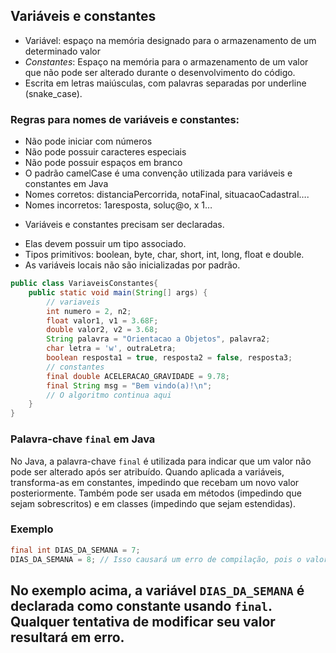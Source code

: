 ## Variáveis e constantes
- Variável: espaço na memória designado para o armazenamento de um determinado valor
- *Constantes*: Espaço na memória para o armazenamento de um valor que não pode ser alterado durante o desenvolvimento do código.
- Escrita em letras maiúsculas, com palavras separadas por underline (snake_case).

### Regras para nomes de variáveis e constantes:
- Não pode iniciar com números
- Não pode possuir caracteres especiais
- Não pode possuir espaços em branco
- O padrão camelCase é uma convenção utilizada para variáveis e constantes em Java
- Nomes corretos: distanciaPercorrida, notaFinal, situacaoCadastral….
- Nomes incorretos: 1aresposta, soluç@o, x 1…

+ Variáveis e constantes precisam ser declaradas.
- Elas devem possuir um tipo associado.
- Tipos primitivos: boolean, byte, char, short, int, long, float e double.
- As variáveis locais não são inicializadas por padrão.

``` java
public class VariaveisConstantes{
    public static void main(String[] args) {
        // variaveis
        int numero = 2, n2;
        float valor1, v1 = 3.68F;
        double valor2, v2 = 3.68;
        String palavra = "Orientacao a Objetos", palavra2;
        char letra = 'w', outraLetra;
        boolean resposta1 = true, resposta2 = false, resposta3;
        // constantes
        final double ACELERACAO_GRAVIDADE = 9.78;
        final String msg = "Bem vindo(a)!\n";
        // O algoritmo continua aqui
    }
}

```
### Palavra-chave `final` em Java

No Java, a palavra-chave `final` é utilizada para indicar que um valor não pode ser alterado após ser atribuído. Quando aplicada a variáveis, transforma-as em constantes, impedindo que recebam um novo valor posteriormente. Também pode ser usada em métodos (impedindo que sejam sobrescritos) e em classes (impedindo que sejam estendidas).

### Exemplo 

```java
final int DIAS_DA_SEMANA = 7;
DIAS_DA_SEMANA = 8; // Isso causará um erro de compilação, pois o valor não pode ser alterado
```

No exemplo acima, a variável `DIAS_DA_SEMANA` é declarada como constante usando `final`. Qualquer tentativa de modificar seu valor resultará em erro.
- 